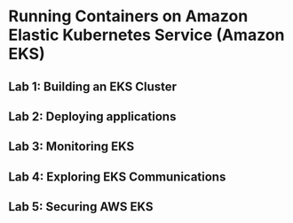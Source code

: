 # Running Containers on Amazon Elastic Kubernetes Service (Amazon EKS)

## Lab 1: Building an EKS Cluster








## Lab 2: Deploying applications
## Lab 3: Monitoring EKS 
## Lab 4: Exploring EKS Communications

## Lab 5: Securing AWS EKS